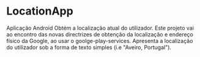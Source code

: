 # LocationApp

Aplicação Android
Obtém a localização atual do utilizador.
Este projeto vai ao encontro das novas directrizes de obtenção da localização e endereço físico da Google, ao usar o goolge-play-services. Apresenta a localização do utilizador sob a forma de texto simples (i.e "Aveiro, Portugal").
